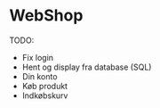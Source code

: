 # WebShop

TODO:
- Fix login
- Hent og display fra database (SQL)
- Din konto
- Køb produkt
 - Indkøbskurv
